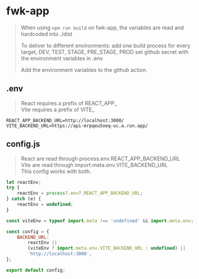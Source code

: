 # fwk-app

> When using `npm run build` on fwk-app, the variables
> are read and hardcoded into ./dist
> 
> To deliver to different environments:
> add one build process for every target, DEV, TEST, STAGE, PRE_STAGE, PROD
> set github secret with the environment variables in .env
> 
> Add the environment variables to the github action.

## .env

> React requires a prefix of REACT_APP_  
> Vite requires a prefix of VITE_

```
REACT_APP_BACKEND_URL=http://localhost:3000/  
VITE_BACKEND_URL=https://api-mrpqeu5oeq-uc.a.run.app/
```

## config.js

> React are read through process.env.REACT_APP_BACKEND_URL  
> Vite are read through import.meta.env.VITE_BACKEND_URL  
> This config works with both.

```js
let reactEnv;
try {
    reactEnv = process?.env?.REACT_APP_BACKEND_URL;
} catch (e) {
    reactEnv = undefined;
}

const viteEnv = typeof import.meta !== 'undefined' && import.meta.env;

const config = {
    BACKEND_URL:
        reactEnv ||
        (viteEnv ? import.meta.env.VITE_BACKEND_URL : undefined) ||
        'http://localhost:3000',
};

export default config;

```